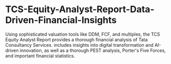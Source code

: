 # TCS-Equity-Analyst-Report-Data-Driven-Financial-Insights
Using sophisticated valuation tools like DDM, FCF, and multiples, the TCS Equity Analyst Report provides a thorough financial analysis of Tata Consultancy Services. includes insights into digital transformation and AI-driven innovation, as well as a thorough PEST analysis, Porter's Five Forces, and important financial statistics.
